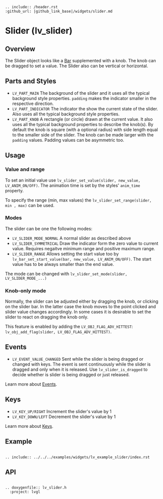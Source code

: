 ```eval_rst
.. include:: /header.rst 
:github_url: |github_link_base|/widgets/slider.md
```
# Slider (lv_slider)

## Overview

The Slider object looks like a [Bar](/widgets/core/bar) supplemented with a knob. The knob can be dragged to set a value. The Slider also can be vertical or horizontal.


## Parts and Styles 
- `LV_PART_MAIN` The background of the slider and it uses all the typical background style properties. `padding` makes the indicator smaller in the respective direction.
- `LV_PART_INDICATOR` The indicator the show the current state of the slider. Also uses all the typical background style properties.
- `LV_PART_KNOB` A rectangle (or circle) drawn at the current value. It also uses all the typical background properties to describe the knob(s). By default the knob is square (with a optional radius) with side length equal to the smaller side of the slider. The knob can be made larger with the `padding` values. Padding values can be asymmetric too. 

## Usage

### Value and range
To set an initial value use `lv_slider_set_value(slider, new_value, LV_ANIM_ON/OFF)`.  The animation time is set by the styles' `anim_time` property.

To specify the range (min, max values) the `lv_slider_set_range(slider, min , max)` can be used.

### Modes
The slider can be one the following modes:
- `LV_SLIDER_MODE_NORMAL` A normal slider as described above
- `LV_SLIDER_SYMMETRICAL` Draw the indicator form the zero value to current value. Requires negaitve minimum range and positive maximum range.
- `LV_SLIDER_RANGE` Allows setting the start value too by `lv_bar_set_start_value(bar, new_value, LV_ANIM_ON/OFF)`. The start value has to be always smaller than the end value.

The mode can be changed with `lv_slider_set_mode(slider, LV_SLIDER_MODE_...)`

### Knob-only mode
Normally, the slider can be adjusted either by dragging the knob, or clicking on the slider bar. 
In the latter case the knob moves to the point clicked and slider value changes accordingly. In some cases it is desirable to set the slider to react on dragging the knob only.

This feature is enabled by adding the `LV_OBJ_FLAG_ADV_HITTEST`: `lv_obj_add_flag(slider, LV_OBJ_FLAG_ADV_HITTEST)`.

## Events
- `LV_EVENT_VALUE_CHANGED` Sent while the slider is being dragged or changed with keys. 
The event is sent continuously while the slider is dragged and only when it is released. Use `lv_slider_is_dragged` to decide whether is slider is being dragged or just released.

Learn more about [Events](/overview/event).
## Keys
- `LV_KEY_UP/RIGHT` Increment the slider's value by 1
- `LV_KEY_DOWN/LEFT` Decrement the slider's value by 1

Learn more about [Keys](/overview/indev).

## Example

```eval_rst

.. include:: ../../../examples/widgets/lv_example_slider/index.rst

```

## API 

```eval_rst

.. doxygenfile:: lv_slider.h
  :project: lvgl
        
```
